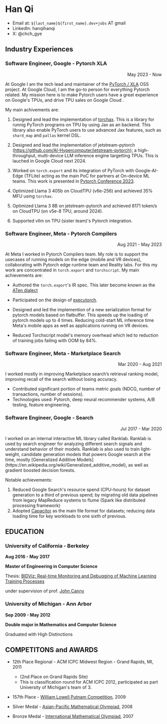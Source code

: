 Han Qi
=======
* Email at: `${last_name}${first_name}.dev+jobs` AT gmail
* LinkedIn: hanqihanqi
* X: @chch_gye

## Industry Experiences 

### Software Engineer, Google - Pytorch XLA
<p align="right"> May 2023 - Now</p>

At Google I am the tech lead and maintainer of the [PyTorch / XLA](https://github.com/pytorch/xla) OSS project. 
At Google Cloud, I am the go-to person for everything Pytorch related. My mission here is to make Pytorch users 
have a great experience on Google's TPUs, and drive TPU sales on Google Cloud .

My main achivements are:

1. Designed and lead the implementation of [torchax](https://github.com/pytorch/xla/tree/master/torchax). This is a library for runnig PyTorch programs on TPU by using Jax as an backend. This library also enable PyTorch users to use advanced Jax features, such as `shard_map` and `pallas` kernel DSL.

2.  Designed and lead the implementation of jetstream-pytorch (https://github.com/AI-Hypercomputer/jetstream-pytorch); a high-throughput, multi-device LLM inference engine targetting TPUs. This is lauched in Google Cloud next 2024.

3. Worked on `torch.export` and its integration of PyTorch with Google-AI-Edge (TFLite) acting as the main PoC for partners at On-device ML teams. This work is presented in [Pytorch Conference 2023](https://pytorch2023.sched.com/event/1R3c6/backends-poster-presentations-continued).

4. Optimized Llama 3 405b on CloudTPU (v6e-256) and achieved 35% MFU using `torchax`.

5. Optimized Llama 3 8B on jetstream-pytorch and achieved 8171 token/s on CloudTPU (on v5e-8 TPU, around 2024).

6. Supported vllm on TPU (sister team)'s Pytorch integration.

### Software Engineer, Meta - Pytorch Compilers 
<p align="right"> Aug 2021 - May 2023 </p>

At Meta I worked in Pytorch Compilers team. My role is to support the
usecases of running models on the edge (mobile and VR devices), collaborating with Pytorch edge runtime team and Reality labs. For this my work are concentrated in `torch.export` and `torchscript`.
My main achievements are:

* Authored the `torch.export`'s IR spec. This later become known as the [ATen dialect](https://docs.pytorch.org/executorch-overview)

* Participated on the design of [executorch](https://docs.pytorch.org/executorch-overview).

* Designed and led the implemention of a new serialization format for pytorch models based on flatbuffer. This speeds up the loading of pytorch models up to 4 times. Reducing cold-start ML inference time Meta's mobile apps as well as applications running on VR devices.

* Reduced Torchscript model's memory overhead which led to reduction of training jobs failing
  with OOM by 84%.

### Software Engineer, Meta - Marketplace Search 
<p align="right"> Mar 2020 - Aug 2021</p>
I worked mostly in improving Marketplace search’s retrieval ranking model, improving recall of the search without losing accuracy.

* Contributed significant portion of teams metric goals (NDCG, number of transactions, number of sessions).
* Technologies used: Pytorch, deep neural recommender systems, A/B testing, feature engineering.

### Software Engineer, Google - Search
<p align="right"> Jul 2017 - Mar 2020</p>
I worked on an internal interactive ML library called Ranklab. Ranklab 
is used by search engineer for analyzing different search signals and 
understand behavior of their models. Ranklab is also used to train 
light-weight, candidate generation models that powers Google search at the time,
 mostly [Generalized Additive Models](https://en.wikipedia.org/wiki/Generalized_additive_model), 
 as well as gradient boosted decision forests.

Notable achievements:

1. Reduced Google Search's resource spend (CPU-hours) for dataset  
   generation to a third of previous spend; by migrating old data pipelines
   from legacy MapReduce systems to flume (Spark like distributed processing framework)
2. Adopted [Capacitor](6https://cloud.google.com/blog/products/bigquery/inside-capacitor-bigquerys-next-generation-columnar-storage-format) as the 
   main file format for datasets; reducing data loading time for key workloads to one sixth of previous. 
 





## EDUCATION

### University of California - Berkeley
**Aug 2016 - May 2017**

**Master of Engineering in Computer Science**


Thesis: [BIDViz: Real-time Monitoring and Debugging of Machine Learning Training Processes](https://www2.eecs.berkeley.edu/Pubs/TechRpts/2017/EECS-2017-99.pdf)

under supervision of prof. [John Canny](https://en.wikipedia.org/wiki/John_Canny)


### University of Michigan - Ann Arbor
**Sep 2009 - May 2012**

**Double major in Mathematics and Computer Science**

Graduated with High Distinctions


## COMPETITONS and AWARDS

* 12th Place Regional - ACM ICPC Midwest Region - Grand Rapids, MI, 2011
  * (2nd Place on Grand Rapids Site)
  * This is classification round for ACM ICPC 2012, participated as part University of Michigan's team of 3.

* 157th Place - [William Lowell Putnam Competition](https://en.wikipedia.org/wiki/William_Lowell_Putnam_Mathematical_Competition), 2009
* Silver Medal - [Asian-Pacific Mathematical Olympiad](https://www.apmo-official.org/), 2008
* Bronze Medal - [International Mathematical Olympiad](https://www.imo-official.org/), 2007

